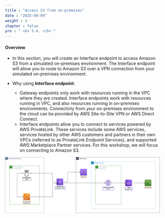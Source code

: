 ```yaml
---
title : "Access S3 from on-premises"
date : "2025-09-09"
weight : 4
chapter : false
pre : " <b> 5.4. </b> "
---
```


#### Overview

- In this section, you will create an Interface endpoint to access Amazon S3 from a simulated on-premises environment. The Interface endpoint will allow you to route to Amazon S3 over a VPN connection from your simulated on-premises environment.

- Why using **Interface endpoint**:
  - Gateway endpoints only work with resources running in the VPC where they are created. Interface endpoints work with resources running in VPC, and also resources running in on-premises environments. Connectivty from your on-premises environment to the cloud can be provided by AWS Site-to-Site VPN or AWS Direct Connect.
  - Interface endpoints allow you to connect to services powered by AWS PrivateLink. These services include some AWS services, services hosted by other AWS customers and partners in their own VPCs (referred to as PrivateLink Endpoint Services), and supported AWS Marketplace Partner services. For this workshop, we will focus on connecting to Amazon S3.

![Interface endpoint architecture](/images/5-Workshop/5.4-S3-onprem/diagram3.png)
